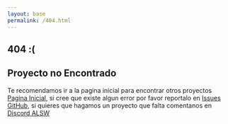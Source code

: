```yaml
---
layout: base
permalink: /404.html
---
```

<h2> 404 :( </h2>
<h2>Proyecto no Encontrado</h2>
<p>Te recomendamos ir a la pagina inicial para encontrar otros proyectos <a href="{{ site.links.alsw }}">Pagina Inicial</a>, si cree que existe algun error por favor reportalo en <a href="https://github.com/alswnet/NocheProgramacion/issues">Issues GitHub</a>, si quieres que hagamos un proyecto que falta comentanos en <a href="{{ site.links.discord }}">Discord ALSW</a>
</p>
